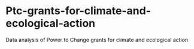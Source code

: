 # Ptc-grants-for-climate-and-ecological-action
Data analysis of Power to Change grants for climate and ecological action
